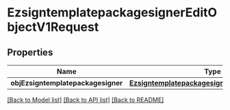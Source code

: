 # EzsigntemplatepackagesignerEditObjectV1Request

## Properties
Name | Type | Description | Notes
------------ | ------------- | ------------- | -------------
**objEzsigntemplatepackagesigner** | [**EzsigntemplatepackagesignerRequestCompound**](EzsigntemplatepackagesignerRequestCompound.md) |  | 

[[Back to Model list]](../README.md#documentation-for-models) [[Back to API list]](../README.md#documentation-for-api-endpoints) [[Back to README]](../README.md)



